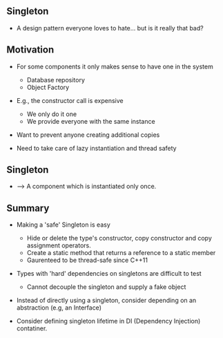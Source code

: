 ## Singleton
- A design pattern everyone loves to hate... but is it really that bad?

## Motivation
* For some components it only makes sense to have one in the system
    - Database repository
    - Object Factory

* E.g., the constructor call is expensive
    - We only do it one
    - We provide everyone with the same instance

* Want to prevent anyone creating additional copies

* Need to take care of lazy instantiation and thread safety

## Singleton
* --> A component which is instantiated only once.

## Summary
- Making a 'safe' Singleton is easy
    - Hide or delete the type's constructor, copy constructor and copy assignment operators.
    - Create a static method that returns a reference to a static member
    - Gaurenteed to be thread-safe since C++11

- Types with 'hard' dependencies on singletons are difficult to test
    - Cannot decouple the singleton and supply a fake object

- Instead of directly using a singleton, consider depending on an abstraction (e.g, an Interface)

- Consider defining singleton lifetime in DI (Dependency Injection) contatiner.
